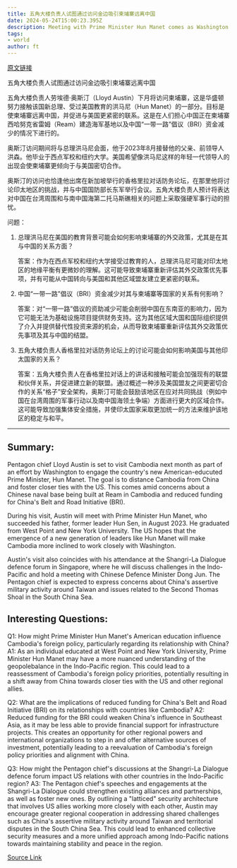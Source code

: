 ```yaml
---
title: 五角大楼负责人试图通过访问金边吸引柬埔寨远离中国
date: 2024-05-24T15:00:23.395Z
description: Meeting with Prime Minister Hun Manet comes as Washington hopes US-educated leader will distance country from Beijing
tags: 
- world
author: ft
---
```


[原文链接](https://ft.com/content/428ca6d5-65b0-457f-aa32-fb75c4033de8)

五角大楼负责人试图通过访问金边吸引柬埔寨远离中国

五角大楼负责人劳埃德·奥斯汀（Lloyd Austin）下月将访问柬埔寨，这是华盛顿努力接触该国新总理、受过美国教育的洪马尼（Hun Manet）的一部分。目标是使柬埔寨远离中国，并促进与美国更紧密的联系。这是在人们担心中国正在柬埔寨西哈努克省雷姆（Ream）建造海军基地以及中国“一带一路”倡议（BRI）资金减少的情况下进行的。

奥斯汀访问期间将与总理洪马尼会面，他于2023年8月接替他的父亲、前领导人洪森。他毕业于西点军校和纽约大学。美国希望像洪马尼这样的年轻一代领导人的出现会使柬埔寨更倾向于与美国密切合作。

奥斯汀的访问也恰逢他出席在新加坡举行的香格里拉对话防务论坛，在那里他将讨论印太地区的挑战，并与中国国防部长东军举行会议。五角大楼负责人预计将表达对中国在台湾周围和与南中国海第二托马斯礁相关的问题上采取强硬军事行动的担忧。

问题：

1. 总理洪马尼在美国的教育背景可能会如何影响柬埔寨的外交政策，尤其是在其与中国的关系方面？

   答案：作为在西点军校和纽约大学接受过教育的人，总理洪马尼可能对印太地区的地缘平衡有更微妙的理解。这可能导致柬埔寨重新评估其外交政策优先事项，并有可能从中国转向与美国和其他区域盟友建立更紧密的联系。

2. 中国“一带一路”倡议（BRI）资金减少对其与柬埔寨等国家的关系有何影响？

   答案：对“一带一路”倡议的资助减少可能会削弱中国在东南亚的影响力，因为它可能无法为基础设施项目提供财务支持。这为其他区域大国和国际组织提供了介入并提供替代性投资来源的机会，从而导致柬埔寨重新评估其外交政策优先事项及其与中国的结盟。

3. 五角大楼负责人香格里拉对话防务论坛上的讨论可能会如何影响美国与其他印太国家的关系？

   答案：五角大楼负责人在香格里拉对话上的讲话和接触可能会加强现有的联盟和伙伴关系，并促进建立新的联盟。通过概述一种涉及美国盟友之间更密切合作的关系“格子”安全架构，奥斯汀可能会鼓励该地区在应对共同挑战（例如中国在台湾周围的军事行动以及南中国海领土争端）方面进行更大的区域合作。这可能导致加强集体安全措施，并使印太国家采取更加统一的方法来维护该地区的稳定与和平。

---

## Summary:
Pentagon chief Lloyd Austin is set to visit Cambodia next month as part of an effort by Washington to engage the country's new American-educuted Prime Minister, Hun Manet. The goal is to distance Cambodia from China and foster closer ties with the US. This comes amid concerns about a Chinese naval base being built at Ream in Cambodia and reduced funding for China's Belt and Road Initiative (BRI).

During his visit, Austin will meet with Prime Minister Hun Manet, who succeeded his father, former leader Hun Sen, in August 2023. He graduated from West Point and New York University. The US hopes that the emergence of a new generation of leaders like Hun Manet will make Cambodia more inclined to work closely with Washington.

Austin's visit also coincides with his attendance at the Shangri-La Dialogue defence forum in Singapore, where he will discuss challenges in the Indo-Pacific and hold a meeting with Chinese Defence Minister Dong Jun. The Pentagon chief is expected to express concerns about China's assertive military activity around Taiwan and issues related to the Second Thomas Shoal in the South China Sea.

## Interesting Questions:
Q1: How might Prime Minister Hun Manet's American education influence Cambodia's foreign policy, particularly regarding its relationship with China?
A1: As an individual educated at West Point and New York University, Prime Minister Hun Manet may have a more nuanced understanding of the geopolebalance in the Indo-Pacific region. This could lead to a reassessment of Cambodia's foreign policy priorities, potentially resulting in a shift away from China towards closer ties with the US and other regional allies.

Q2: What are the implications of reduced funding for China's Belt and Road Initiative (BRI) on its relationships with countries like Cambodia?
A2: Reduced funding for the BRI could weaken China's influence in Southeast Asia, as it may be less able to provide financial support for infrastructure projects. This creates an opportunity for other regional powers and international organizations to step in and offer alternative sources of investment, potentially leading to a reevaluation of Cambodia's foreign policy priorities and alignment with China.

Q3: How might the Pentagon chief's discussions at the Shangri-La Dialogue defence forum impact US relations with other countries in the Indo-Pacific region?
A3: The Pentagon chief's speeches and engagements at the Shangri-La Dialogue could strengthen existing alliances and partnerships, as well as foster new ones. By outlining a "latticed" security architecture that involves US allies working more closely with each other, Austin may encourage greater regional cooperation in addressing shared challenges such as China's assertive military activity around Taiwan and territorial disputes in the South China Sea. This could lead to enhanced collective security measures and a more unified approach among Indo-Pacific nations towards maintaining stability and peace in the region.

[Source Link](https://ft.com/content/428ca6d5-65b0-457f-aa32-fb75c4033de8)

